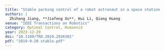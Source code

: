 ```yaml
---
title: "Stable parking control of a robot astronaut in a space station based on human dynamics"
authors: |
  Zhihong Jiang, **Jiafeng Xu**, Hui Li, Qiang Huang
venue: "IEEE Transactions on Robotics"
category: Optimal Control, Humanoid
year: 2023-12-20
doi: "10.1109/TRO.2019.2936302"
pdf: "2019-9-20 stable.pdf"
---
```

